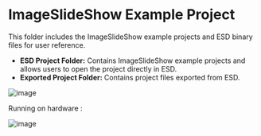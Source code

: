 #     ImageSlideShow Example Project

This folder includes the ImageSlideShow example projects and ESD binary files for user reference.

*  **ESD Project Folder:** Contains ImageSlideShow example projects and allows users to open the project directly in ESD.
*  **Exported Project Folder:** Contains project files exported from ESD.
  

![image](https://github.com/user-attachments/assets/2dafdbe4-ea7e-47d7-8d17-fb3211278c72)

Running on hardware : 

![image](https://github.com/user-attachments/assets/4236440e-a66f-450a-8423-b6315666ad4c)


